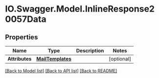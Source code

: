 # IO.Swagger.Model.InlineResponse20057Data
## Properties

Name | Type | Description | Notes
------------ | ------------- | ------------- | -------------
**Attributes** | [**MailTemplates**](MailTemplates.md) |  | [optional] 

[[Back to Model list]](../README.md#documentation-for-models) [[Back to API list]](../README.md#documentation-for-api-endpoints) [[Back to README]](../README.md)

